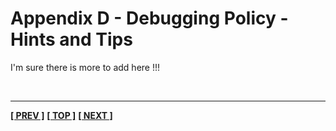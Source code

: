 # Appendix D - Debugging Policy - Hints and Tips

I'm sure there is more to add here !!!




<br>

<!-- %CUTHERE% -->

---
**[[ PREV ]](selinux_cmds.md)** **[[ TOP ]](#)** **[[ NEXT ]](policy_validation_example.md)**
